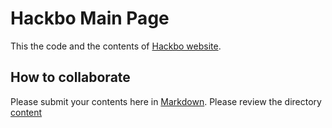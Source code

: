 # Hackbo Main Page

This the code and the contents of [Hackbo website](http://hackbo.org/).

## How to collaborate

Please submit your contents here in [Markdown](https://www.markdownguide.org/basic-syntax/). Please review the directory [content](https://gitlab.com/hackbo/main/-/tree/main/content)


